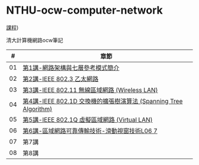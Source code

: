 # NTHU-ocw-computer-network
[課程](https://www.youtube.com/playlist?list=PLS0SUwlYe8cwqVK1W3cs5zrdChpWA1ooB))

清大計算機網路ocw筆記

| # | 章節 
| -------- | -------- 
| 01 | [第1講-網路架構與七層參考模式簡介](https://hackmd.io/@-rcztUDRS2uecBXqGnbHiA/rkbJW4QEn)
| 02 | [第2講-IEEE 802.3 乙太網路](https://hackmd.io/@-rcztUDRS2uecBXqGnbHiA/rybs6JfH3)
| 03 | [第3講-IEEE 802.11 無線區域網路 (Wireless LAN)](https://hackmd.io/@-rcztUDRS2uecBXqGnbHiA/Hk2Q7pBHn)
| 04 | [第4講-IEEE 802.1D 交換機的擴張樹演算法 (Spanning Tree Algorithm)](https://hackmd.io/@-rcztUDRS2uecBXqGnbHiA/BJ7hqBeIn)
| 05 | [第5講-IEEE 802.1Q 虛擬區域網路 (Virtual LAN)](https://hackmd.io/@-rcztUDRS2uecBXqGnbHiA/rkEjTDIun)
| 06 | [第6講-區域網路可靠傳輸技術-滑動視窗技術L06 7](https://hackmd.io/@-rcztUDRS2uecBXqGnbHiA/SkRFDenu3)
| 07 | 第7講
| 08 | 第8講

